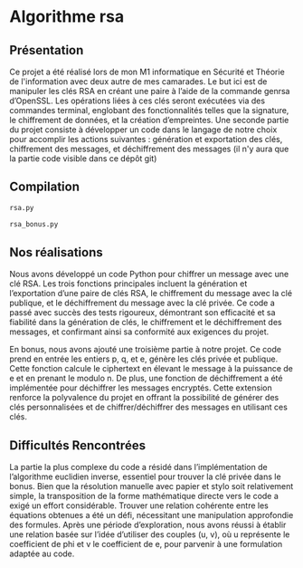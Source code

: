# Algorithme rsa 

## Présentation

Ce projet a été réalisé lors de mon M1 informatique en Sécurité et Théorie de l'information avec deux autre de mes camarades. 
Le but ici est de manipuler les clés RSA en créant une paire à l’aide de la
commande genrsa d’OpenSSL. Les opérations liées à ces clés seront exécutées via
des commandes terminal, englobant des fonctionnalités telles que la signature, le
chiffrement de données, et la création d’empreintes. Une seconde partie du projet
consiste à développer un code dans le langage de notre choix pour accomplir les
actions suivantes : génération et exportation des clés, chiffrement des messages, et
déchiffrement des messages (il n'y aura que la partie code visible dans ce dépôt git)

## Compilation

```bash 
rsa.py
```
```bash
rsa_bonus.py
```

## Nos réalisations

Nous avons développé un code Python
pour chiffrer un message avec une clé RSA. Les trois fonctions principales incluent la génération et l’exportation d’une paire de clés RSA, le chiffrement du
message avec la clé publique, et le déchiffrement du message avec la clé privée.
Ce code a passé avec succès des tests rigoureux, démontrant son efficacité et sa
fiabilité dans la génération de clés, le chiffrement et le déchiffrement des messages,
et confirmant ainsi sa conformité aux exigences du projet.

En bonus, nous avons ajouté une troisième partie à notre projet.
Ce code prend en entrée les entiers p, q, et e, génère
les clés privée et publique. Cette fonction
calcule le ciphertext en élevant le message à la puissance de e et en prenant le
modulo n. De plus, une fonction de déchiffrement a été implémentée pour déchiffrer les messages encryptés. Cette extension renforce la polyvalence du projet en
offrant la possibilité de générer des clés personnalisées et de chiffrer/déchiffrer des
messages en utilisant ces clés.

## Difficultés Rencontrées

La partie la plus complexe du code a résidé dans l’implémentation de l’algorithme euclidien inverse, essentiel pour trouver la clé privée dans le bonus. Bien
que la résolution manuelle avec papier et stylo soit relativement simple, la transposition de la forme mathématique directe vers le code a exigé un effort considérable.
Trouver une relation cohérente entre les équations obtenues a été un défi, nécessitant une manipulation approfondie des formules. Après une période d’exploration,
nous avons réussi à établir une relation basée sur l’idée d’utiliser des couples (u,
v), où u représente le coefficient de phi et v le coefficient de e, pour parvenir à une
formulation adaptée au code.

